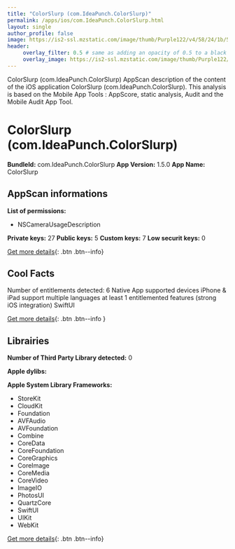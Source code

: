 ```yaml
---
title: "ColorSlurp (com.IdeaPunch.ColorSlurp)"
permalink: /apps/ios/com.IdeaPunch.ColorSlurp.html
layout: single
author_profile: false
image: https://is2-ssl.mzstatic.com/image/thumb/Purple122/v4/58/24/1b/58241bee-1814-21d5-b2de-4a4cb5bd9779/AppIcon-iOS-0-1x_U007emarketing-0-6-0-85-220.png/512x512bb.jpg
header: 
     overlay_filter: 0.5 # same as adding an opacity of 0.5 to a black background
     overlay_image: https://is2-ssl.mzstatic.com/image/thumb/Purple122/v4/58/24/1b/58241bee-1814-21d5-b2de-4a4cb5bd9779/AppIcon-iOS-0-1x_U007emarketing-0-6-0-85-220.png/512x512bb.jpg
---
```

ColorSlurp (com.IdeaPunch.ColorSlurp) AppScan description of the content of the iOS application ColorSlurp (com.IdeaPunch.ColorSlurp). This analysis is based on the Mobile App Tools : AppScore, static analysis, Audit and the Mobile Audit App Tool.

# ColorSlurp (com.IdeaPunch.ColorSlurp)

**BundleId:** com.IdeaPunch.ColorSlurp
**App Version:** 1.5.0
**App Name:** ColorSlurp


## AppScan informations 

**List of permissions:** 
- NSCameraUsageDescription
  
  
**Private keys:** 27
**Public keys:** 5
**Custom keys:** 7
**Low securit keys:** 0
  
[Get more details](/pricing.html){: .btn .btn--info}

## Cool Facts

Number of entitlements detected: 6
Native App
supported devices iPhone & iPad
support multiple languages
at least 1 entitlemented features (strong iOS integration)
SwiftUI
  
[Get more details](/pricing.html){: .btn .btn--info }

## Librairies 
**Number of Third Party Library detected:** 0


**Apple dylibs:**


**Apple System Library Frameworks:**
- StoreKit
- CloudKit
- Foundation
- AVFAudio
- AVFoundation
- Combine
- CoreData
- CoreFoundation
- CoreGraphics
- CoreImage
- CoreMedia
- CoreVideo
- ImageIO
- PhotosUI
- QuartzCore
- SwiftUI
- UIKit
- WebKit


  
[Get more details](/pricing.html){: .btn .btn--info}


